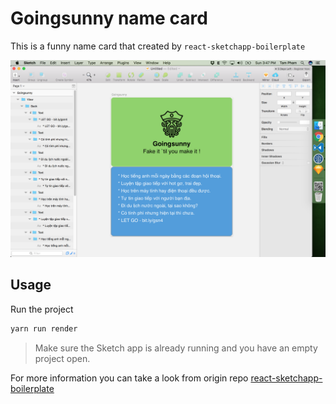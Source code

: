 # Goingsunny name card
This is a funny name card that created by `react-sketchapp-boilerplate`

![alt text][screen]

[screen]: ./public/screenshot-sketch.png "goingsunny name card"


## Usage

Run the project

```bash
yarn run render
```

> Make sure the Sketch app is already running and you have an empty project open.

For more information you can take a look from origin repo [react-sketchapp-boilerplate](https://github.com/brijeshb42/react-sketchapp-boilerplate)
